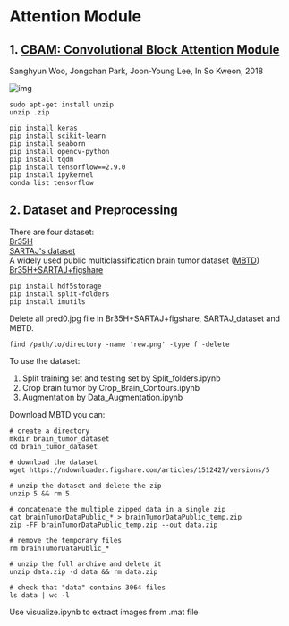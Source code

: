 # Attention Module

## 1. [CBAM: Convolutional Block Attention Module](https://arxiv.org/abs/1807.06521)  
Sanghyun Woo, Jongchan Park, Joon-Young Lee, In So Kweon, 2018

![img](https://github.com/WuHaotian0930/Comparative-Analysis-of-Artificial-Intelligence-for-Predicting-Brain-Tumors/blob/main/attention/img/CBA.png)

```
sudo apt-get install unzip
unzip .zip
```

```
pip install keras
pip install scikit-learn
pip install seaborn
pip install opencv-python
pip install tqdm
pip install tensorflow==2.9.0
pip install ipykernel
conda list tensorflow
```

## 2. Dataset and Preprocessing

There are four dataset:  
[Br35H](https://www.kaggle.com/datasets/ahmedhamada0/brain-tumor-detection?select=no)  
[SARTAJ's dataset](https://www.kaggle.com/datasets/sartajbhuvaji/brain-tumor-classification-mri)  
A widely used public multiclassification brain tumor dataset ([MBTD](https://figshare.com/articles/dataset/brain_tumor_dataset/1512427))   
[Br35H+SARTAJ+figshare](https://www.kaggle.com/datasets/masoudnickparvar/brain-tumor-mri-dataset)  

```
pip install hdf5storage
pip install split-folders
pip install imutils
```

Delete all pred0.jpg file in Br35H+SARTAJ+figshare, SARTAJ_dataset and MBTD.

```
find /path/to/directory -name 'rew.png' -type f -delete
```

To use the dataset:
1. Split training set and testing set by Split_folders.ipynb
2. Crop brain tumor by Crop_Brain_Contours.ipynb
3. Augmentation by Data_Augmentation.ipynb 

Download MBTD you can:
```
# create a directory
mkdir brain_tumor_dataset
cd brain_tumor_dataset

# download the dataset
wget https://ndownloader.figshare.com/articles/1512427/versions/5

# unzip the dataset and delete the zip
unzip 5 && rm 5

# concatenate the multiple zipped data in a single zip
cat brainTumorDataPublic_* > brainTumorDataPublic_temp.zip
zip -FF brainTumorDataPublic_temp.zip --out data.zip

# remove the temporary files
rm brainTumorDataPublic_*

# unzip the full archive and delete it 
unzip data.zip -d data && rm data.zip

# check that "data" contains 3064 files
ls data | wc -l
```

Use visualize.ipynb to extract images from .mat file 
